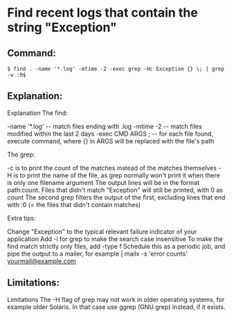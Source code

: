 # Find recent logs that contain the string "Exception"

## Command:
```
$ find . -name '*.log' -mtime -2 -exec grep -Hc Exception {} \; | grep -v :0$
```

## Explanation:
Explanation
The find:

-name '*.log' -- match files ending with .log
-mtime -2 -- match files modified within the last 2 days
-exec CMD ARGS \; -- for each file found, execute command, where {} in ARGS will be replaced with the file's path

The grep:

-c is to print the count of the matches instead of the matches themselves
-H is to print the name of the file, as grep normally won't print it when there is only one filename argument
The output lines will be in the format path:count. Files that didn't match "Exception" will still be printed, with 0 as count
The second grep filters the output of the first, excluding lines that end with :0 (= the files that didn't contain matches)

Extra tips:

Change "Exception" to the typical relevant failure indicator of your application
Add -i for grep to make the search case insensitive
To make the find match strictly only files, add -type f
Schedule this as a periodic job, and pipe the output to a mailer, for example | mailx -s 'error counts' yourmail@example.com

## Limitations:
Limitations
The -H flag of grep may not work in older operating systems, for example older Solaris. In that case use ggrep (GNU grep) instead, if it exists.

